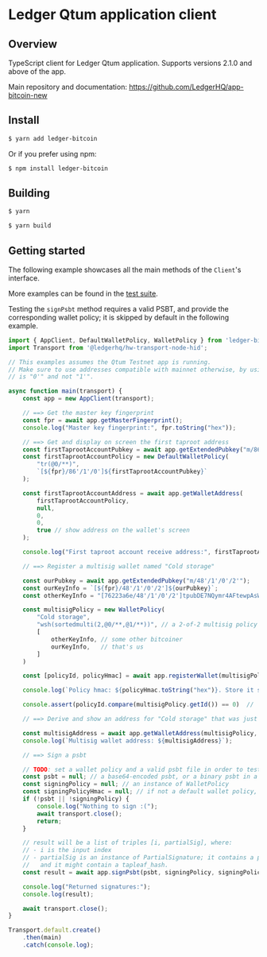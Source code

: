 # Ledger Qtum application client

## Overview

TypeScript client for Ledger Qtum application. Supports versions 2.1.0 and above of the app.

Main repository and documentation: https://github.com/LedgerHQ/app-bitcoin-new

## Install

```bash
$ yarn add ledger-bitcoin
```

Or if you prefer using npm:

```bash
$ npm install ledger-bitcoin
```

## Building

```bash
$ yarn

$ yarn build
```

## Getting started

The following example showcases all the main methods of the `Client`'s interface.

More examples can be found in the [test suite](src/__tests__/appClient.test.ts).

Testing the `signPsbt` method requires a valid PSBT, and provide the corresponding wallet policy; it is skipped by default in the following example.

```javascript
import { AppClient, DefaultWalletPolicy, WalletPolicy } from 'ledger-bitcoin';
import Transport from '@ledgerhq/hw-transport-node-hid';

// This examples assumes the Qtum Testnet app is running.
// Make sure to use addresses compatible with mainnet otherwise, by using paths where the BIP-44 coin_type
// is "0'" and not "1'".

async function main(transport) {
    const app = new AppClient(transport);

    // ==> Get the master key fingerprint
    const fpr = await app.getMasterFingerprint();
    console.log("Master key fingerprint:", fpr.toString("hex"));

    // ==> Get and display on screen the first taproot address
    const firstTaprootAccountPubkey = await app.getExtendedPubkey("m/86'/1'/0'");
    const firstTaprootAccountPolicy = new DefaultWalletPolicy(
        "tr(@0/**)",
        `[${fpr}/86'/1'/0']${firstTaprootAccountPubkey}`
    );

    const firstTaprootAccountAddress = await app.getWalletAddress(
        firstTaprootAccountPolicy,
        null,
        0,
        0,
        true // show address on the wallet's screen
    );

    console.log("First taproot account receive address:", firstTaprootAccountAddress);

    // ==> Register a multisig wallet named "Cold storage"

    const ourPubkey = await app.getExtendedPubkey("m/48'/1'/0'/2'");
    const ourKeyInfo = `[${fpr}/48'/1'/0'/2']${ourPubkey}`;
    const otherKeyInfo = "[76223a6e/48'/1'/0'/2']tpubDE7NQymr4AFtewpAsWtnreyq9ghkzQBXpCZjWLFVRAvnbf7vya2eMTvT2fPapNqL8SuVvLQdbUbMfWLVDCZKnsEBqp6UK93QEzL8Ck23AwF";

    const multisigPolicy = new WalletPolicy(
        "Cold storage",
        "wsh(sortedmulti(2,@0/**,@1/**))", // a 2-of-2 multisig policy template
        [
            otherKeyInfo, // some other bitcoiner
            ourKeyInfo,   // that's us
        ]
    )

    const [policyId, policyHmac] = await app.registerWallet(multisigPolicy);

    console.log(`Policy hmac: ${policyHmac.toString("hex")}. Store it safely (together with the policy).`);

    console.assert(policyId.compare(multisigPolicy.getId()) == 0)  //  should never fail

    // ==> Derive and show an address for "Cold storage" that was just registered

    const multisigAddress = await app.getWalletAddress(multisigPolicy, policyHmac, 0, 0, true);
    console.log(`Multisig wallet address: ${multisigAddress}`);

    // ==> Sign a psbt

    // TODO: set a wallet policy and a valid psbt file in order to test psbt signing
    const psbt = null; // a base64-encoded psbt, or a binary psbt in a Buffer
    const signingPolicy = null; // an instance of WalletPolicy
    const signingPolicyHmac = null; // if not a default wallet policy, this must also be set
    if (!psbt || !signingPolicy) {
        console.log("Nothing to sign :(");
        await transport.close();
        return;
    }

    // result will be a list of triples [i, partialSig], where:
    // - i is the input index
    // - partialSig is an instance of PartialSignature; it contains a pubkey and a signature,
    //   and it might contain a tapleaf_hash.
    const result = await app.signPsbt(psbt, signingPolicy, signingPolicyHmac);

    console.log("Returned signatures:");
    console.log(result);

    await transport.close();
}

Transport.default.create()
    .then(main)
    .catch(console.log);
```
